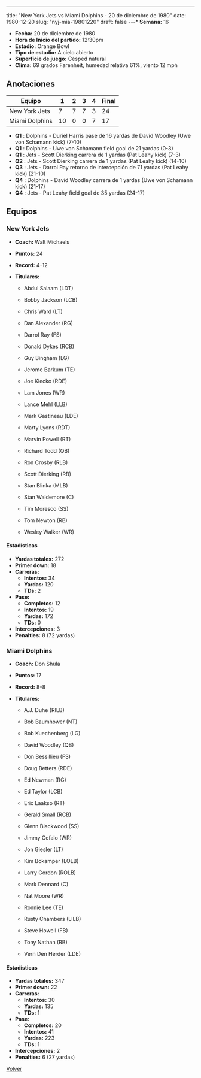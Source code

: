 ---
title: "New York Jets vs Miami Dolphins - 20 de diciembre de 1980"
date: 1980-12-20
slug: "nyj-mia-19801220"
draft: false
---* **Semana:** 16
* **Fecha:** 20 de diciembre de 1980
* **Hora de Inicio del partido:** 12:30pm
* **Estadio:** Orange Bowl
* **Tipo de estadio:** A cielo abierto
* **Superficie de juego:** Césped natural
* **Clima:** 69 grados Farenheit, humedad relativa 61%, viento 12 mph




## Anotaciones
| Equipo | 1 | 2 | 3 | 4 | Final |
|--------|---|---|---|---|-------|
| New York Jets  | 7 | 7 | 7 | 3  | 24 |
| Miami Dolphins  | 10 | 0 | 0 | 7  | 17 |
* **Q1** : Dolphins - Duriel Harris pase de 16 yardas de David Woodley (Uwe von Schamann kick) (7-10)
* **Q1** : Dolphins - Uwe von Schamann field goal de 21 yardas (0-3)
* **Q1** : Jets - Scott Dierking carrera de 1 yardas (Pat Leahy kick) (7-3)
* **Q2** : Jets - Scott Dierking carrera de 1 yardas (Pat Leahy kick) (14-10)
* **Q3** : Jets - Darrol Ray retorno de intercepción de 71 yardas (Pat Leahy kick) (21-10)
* **Q4** : Dolphins - David Woodley carrera de 1 yardas (Uwe von Schamann kick) (21-17)
* **Q4** : Jets - Pat Leahy field goal de 35 yardas (24-17)


## Equipos


### New York Jets
* **Coach:** Walt Michaels
* **Puntos:** 24
* **Record:** 4-12
* **Titulares:** 

  * Abdul Salaam (LDT) 

  * Bobby Jackson (LCB) 

  * Chris Ward (LT) 

  * Dan Alexander (RG) 

  * Darrol Ray (FS) 

  * Donald Dykes (RCB) 

  * Guy Bingham (LG) 

  * Jerome Barkum (TE) 

  * Joe Klecko (RDE) 

  * Lam Jones (WR) 

  * Lance Mehl (LLB) 

  * Mark Gastineau (LDE) 

  * Marty Lyons (RDT) 

  * Marvin Powell (RT) 

  * Richard Todd (QB) 

  * Ron Crosby (RLB) 

  * Scott Dierking (RB) 

  * Stan Blinka (MLB) 

  * Stan Waldemore (C) 

  * Tim Moresco (SS) 

  * Tom Newton (RB) 

  * Wesley Walker (WR) 

#### Estadísticas
* **Yardas totales:** 272
* **Primer down:** 18
* **Carreras:**
  * **Intentos:** 34
  * **Yardas:** 120
  * **TDs:** 2
* **Pase:**
  * **Completos:** 12
  * **Intentos:** 19
  * **Yardas:** 172
  * **TDs:** 0
* **Intercepciones:** 3
* **Penalties:** 8 (72 yardas)

### Miami Dolphins
* **Coach:** Don Shula
* **Puntos:** 17
* **Record:** 8-8
* **Titulares:** 

  * A.J. Duhe (RILB) 

  * Bob Baumhower (NT) 

  * Bob Kuechenberg (LG) 

  * David Woodley (QB) 

  * Don Bessillieu (FS) 

  * Doug Betters (RDE) 

  * Ed Newman (RG) 

  * Ed Taylor (LCB) 

  * Eric Laakso (RT) 

  * Gerald Small (RCB) 

  * Glenn Blackwood (SS) 

  * Jimmy Cefalo (WR) 

  * Jon Giesler (LT) 

  * Kim Bokamper (LOLB) 

  * Larry Gordon (ROLB) 

  * Mark Dennard (C) 

  * Nat Moore (WR) 

  * Ronnie Lee (TE) 

  * Rusty Chambers (LILB) 

  * Steve Howell (FB) 

  * Tony Nathan (RB) 

  * Vern Den Herder (LDE) 

#### Estadísticas
* **Yardas totales:** 347
* **Primer down:** 22
* **Carreras:**
  * **Intentos:** 30
  * **Yardas:** 135
  * **TDs:** 1
* **Pase:**
  * **Completos:** 20
  * **Intentos:** 41
  * **Yardas:** 223
  * **TDs:** 1
* **Intercepciones:** 2
* **Penalties:** 6 (27 yardas)


[Volver](/historia/1980)
